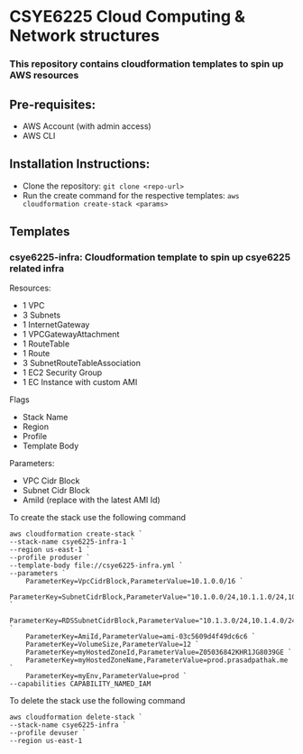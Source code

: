 # CSYE6225 Cloud Computing & Network structures

### This repository contains cloudformation templates to spin up AWS resources

## Pre-requisites:
- AWS Account (with admin access)
- AWS CLI

## Installation Instructions:
- Clone the repository: `git clone <repo-url>`
- Run the create command for the respective templates: `aws cloudformation create-stack <params>`


## Templates

### csye6225-infra: Cloudformation template to spin up csye6225 related infra 

Resources:
- 1 VPC
- 3 Subnets
- 1 InternetGateway
- 1 VPCGatewayAttachment
- 1 RouteTable
- 1 Route
- 3 SubnetRouteTableAssociation
- 1 EC2 Security Group
- 1 EC Instance with custom AMI

Flags
- Stack Name
- Region
- Profile
- Template Body

Parameters:
- VPC Cidr Block
- Subnet Cidr Block
- AmiId (replace with the latest AMI Id)

To create the stack use the following command 
```
aws cloudformation create-stack `
--stack-name csye6225-infra-1 `
--region us-east-1 `
--profile produser `
--template-body file://csye6225-infra.yml `
--parameters `
    ParameterKey=VpcCidrBlock,ParameterValue=10.1.0.0/16 `
    ParameterKey=SubnetCidrBlock,ParameterValue="10.1.0.0/24,10.1.1.0/24,10.1.2.0/24" `
	ParameterKey=RDSSubnetCidrBlock,ParameterValue="10.1.3.0/24,10.1.4.0/24,10.1.5.0/24" `
	ParameterKey=AmiId,ParameterValue=ami-03c5609d4f49dc6c6 `
	ParameterKey=VolumeSize,ParameterValue=12 `
	ParameterKey=myHostedZoneId,ParameterValue=Z05036842KHR1JG8039GE `
	ParameterKey=myHostedZoneName,ParameterValue=prod.prasadpathak.me `
	ParameterKey=myEnv,ParameterValue=prod `
--capabilities CAPABILITY_NAMED_IAM
```

To delete the stack use the following command
```
aws cloudformation delete-stack `
--stack-name csye6225-infra `
--profile devuser `
--region us-east-1
```